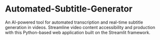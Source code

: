 # Automated-Subtitle-Generator
An AI-powered tool for automated transcription and real-time subtitle generation in videos. Streamline video content accessibility and production with this Python-based web application built on the Streamlit framework.

